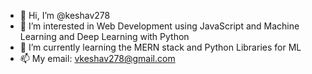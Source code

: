 - 👋 Hi, I’m @keshav278
- 👀 I’m interested in Web Development using JavaScript and Machine Learning and Deep Learning with Python
- 🌱 I’m currently learning the MERN stack and Python Libraries for ML
- 📫 My email: vkeshav278@gmail.com

<!---
keshav278/keshav278 is a ✨ special ✨ repository because its `README.md` (this file) appears on your GitHub profile.
You can click the Preview link to take a look at your changes.
--->
